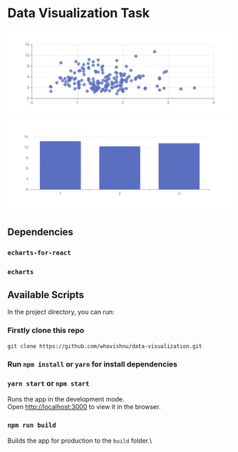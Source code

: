 # Data Visualization Task

<img alt="Scatter Chart" src="https://github.com/whovishnu/data-visualization/blob/main/scatter.png">
<img alt="Bar Chart" src="https://github.com/whovishnu/data-visualization/blob/main/chart.png">

## Dependencies

### `echarts-for-react`
### `echarts`

## Available Scripts

In the project directory, you can run:

### Firstly clone this repo 

`git clone https://github.com/whovishnu/data-visualization.git`

### Run `npm install` or `yarn` for install dependencies

### `yarn start`  or  `npm start`

Runs the app in the development mode.\
Open [http://localhost:3000](http://localhost:3000) to view it in the browser.

### `npm run build`

Builds the app for production to the `build` folder.\

